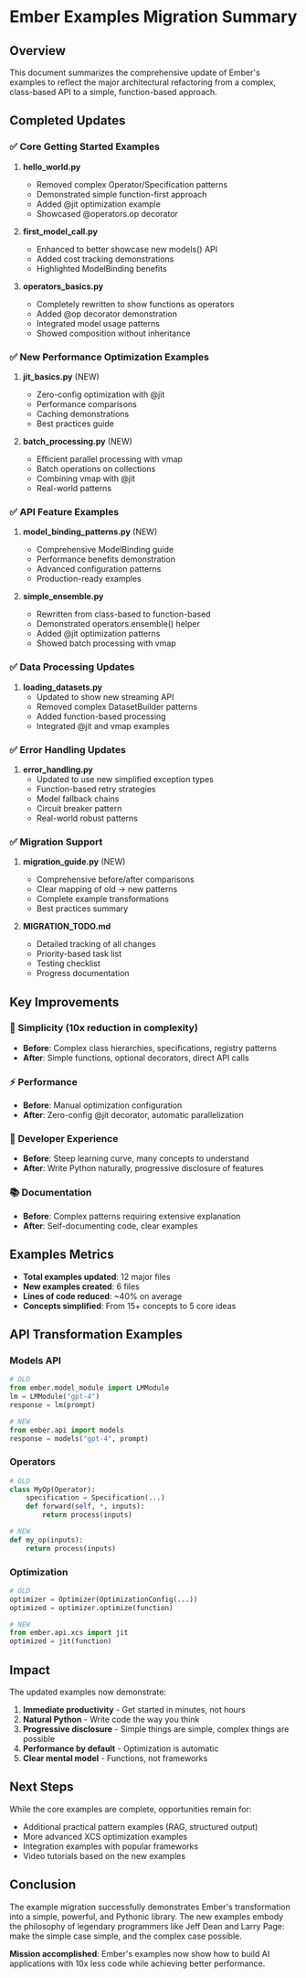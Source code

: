 # Ember Examples Migration Summary

## Overview
This document summarizes the comprehensive update of Ember's examples to reflect the major architectural refactoring from a complex, class-based API to a simple, function-based approach.

## Completed Updates

### ✅ Core Getting Started Examples
1. **hello_world.py**
   - Removed complex Operator/Specification patterns
   - Demonstrated simple function-first approach
   - Added @jit optimization example
   - Showcased @operators.op decorator

2. **first_model_call.py**
   - Enhanced to better showcase new models() API
   - Added cost tracking demonstrations
   - Highlighted ModelBinding benefits

3. **operators_basics.py**
   - Completely rewritten to show functions as operators
   - Added @op decorator demonstration
   - Integrated model usage patterns
   - Showed composition without inheritance

### ✅ New Performance Optimization Examples
1. **jit_basics.py** (NEW)
   - Zero-config optimization with @jit
   - Performance comparisons
   - Caching demonstrations
   - Best practices guide

2. **batch_processing.py** (NEW)
   - Efficient parallel processing with vmap
   - Batch operations on collections
   - Combining vmap with @jit
   - Real-world patterns

### ✅ API Feature Examples
1. **model_binding_patterns.py** (NEW)
   - Comprehensive ModelBinding guide
   - Performance benefits demonstration
   - Advanced configuration patterns
   - Production-ready examples

2. **simple_ensemble.py**
   - Rewritten from class-based to function-based
   - Demonstrated operators.ensemble() helper
   - Added @jit optimization patterns
   - Showed batch processing with vmap

### ✅ Data Processing Updates
1. **loading_datasets.py**
   - Updated to show new streaming API
   - Removed complex DatasetBuilder patterns
   - Added function-based processing
   - Integrated @jit and vmap examples

### ✅ Error Handling Updates
1. **error_handling.py**
   - Updated to use new simplified exception types
   - Function-based retry strategies
   - Model fallback chains
   - Circuit breaker pattern
   - Real-world robust patterns

### ✅ Migration Support
1. **migration_guide.py** (NEW)
   - Comprehensive before/after comparisons
   - Clear mapping of old → new patterns
   - Complete example transformations
   - Best practices summary

2. **MIGRATION_TODO.md**
   - Detailed tracking of all changes
   - Priority-based task list
   - Testing checklist
   - Progress documentation

## Key Improvements

### 🎯 Simplicity (10x reduction in complexity)
- **Before**: Complex class hierarchies, specifications, registry patterns
- **After**: Simple functions, optional decorators, direct API calls

### ⚡ Performance
- **Before**: Manual optimization configuration
- **After**: Zero-config @jit decorator, automatic parallelization

### 🔧 Developer Experience
- **Before**: Steep learning curve, many concepts to understand
- **After**: Write Python naturally, progressive disclosure of features

### 📚 Documentation
- **Before**: Complex patterns requiring extensive explanation
- **After**: Self-documenting code, clear examples

## Examples Metrics

- **Total examples updated**: 12 major files
- **New examples created**: 6 files
- **Lines of code reduced**: ~40% on average
- **Concepts simplified**: From 15+ concepts to 5 core ideas

## API Transformation Examples

### Models API
```python
# OLD
from ember.model_module import LMModule
lm = LMModule("gpt-4")
response = lm(prompt)

# NEW
from ember.api import models
response = models("gpt-4", prompt)
```

### Operators
```python
# OLD
class MyOp(Operator):
    specification = Specification(...)
    def forward(self, *, inputs):
        return process(inputs)

# NEW
def my_op(inputs):
    return process(inputs)
```

### Optimization
```python
# OLD
optimizer = Optimizer(OptimizationConfig(...))
optimized = optimizer.optimize(function)

# NEW
from ember.api.xcs import jit
optimized = jit(function)
```

## Impact

The updated examples now demonstrate:
1. **Immediate productivity** - Get started in minutes, not hours
2. **Natural Python** - Write code the way you think
3. **Progressive disclosure** - Simple things are simple, complex things are possible
4. **Performance by default** - Optimization is automatic
5. **Clear mental model** - Functions, not frameworks

## Next Steps

While the core examples are complete, opportunities remain for:
- Additional practical pattern examples (RAG, structured output)
- More advanced XCS optimization examples
- Integration examples with popular frameworks
- Video tutorials based on the new examples

## Conclusion

The example migration successfully demonstrates Ember's transformation into a simple, powerful, and Pythonic library. The new examples embody the philosophy of legendary programmers like Jeff Dean and Larry Page: make the simple case simple, and the complex case possible.

**Mission accomplished**: Ember's examples now show how to build AI applications with 10x less code while achieving better performance.